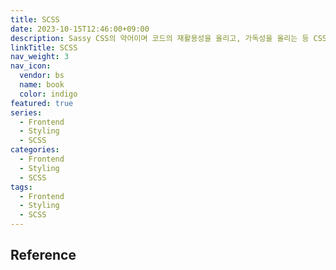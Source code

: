 ```yaml
---
title: SCSS
date: 2023-10-15T12:46:00+09:00
description: Sassy CSS의 약어이며 코드의 재활용성을 올리고, 가독성을 올리는 등 CSS에서 보이던 단점을 보완하고, 개발의 효율을 올리기 위해 등장한 CSS 전처리기 언어
linkTitle: SCSS
nav_weight: 3
nav_icon:
  vendor: bs
  name: book
  color: indigo
featured: true
series:
  - Frontend
  - Styling
  - SCSS
categories:
  - Frontend
  - Styling
  - SCSS
tags:
  - Frontend
  - Styling
  - SCSS
---
```


## Reference
